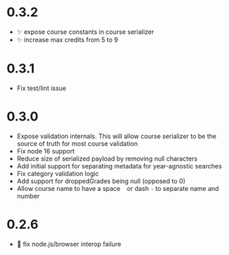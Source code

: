 # 0.3.2

 - :sparkles: expose course constants in course serializer
 - :sparkles: increase max credits from 5 to 9

# 0.3.1

 - Fix test/lint issue

# 0.3.0

 - Expose validation internals. This will allow course serializer to be the source of truth for most course validation
 - Fix node 16 support
 - Reduce size of serialized payload by removing null characters
 - Add initial support for separating metadata for year-agnostic searches
 - Fix category validation logic
 - Add support for droppedGrades being null (opposed to 0)
 - Allow course name to have a space ` ` or dash `-` to separate name and number

# 0.2.6

 - :bug: fix node.js/browser interop failure
